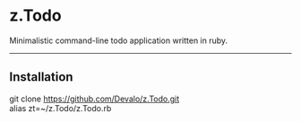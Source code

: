 # z.Todo
Minimalistic command-line todo application written in ruby.

-------------------------------------------------
<h2>Installation</h2>

git clone https://github.com/Devalo/z.Todo.git <br>
alias zt=~/z.Todo/z.Todo.rb

